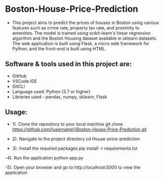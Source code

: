 # Boston-House-Price-Prediction
- This project aims to predict the prices of houses in Boston using various features such as crime rate, property tax rate, and proximity to amenities. The model is trained using scikit-learn's linear regression algorithm and the Boston Housing dataset available in sklearn datasets. The web application is built using Flask, a micro web framework for Python, and the front-end is built using HTML.
## Software & tools used in this project are:
- GitHub
- VSCode IDE
- GitCLI
- Language used: Python (3.7 or higher)
- Libraries used - pandas, numpy, sklearn, Flask
## Usage:
- 1). Clone the repository to your local machine
git clone https://github.com/[username]/Boston-House-Price-Prediction.git

- 2). Navigate to the project directory
cd House-price-prediction

- 3). Install the required packages
pip install -r requirements.txt

-4). Run the application
python app.py

-5). Open your browser and go to http://localhost:5000 to view the application

